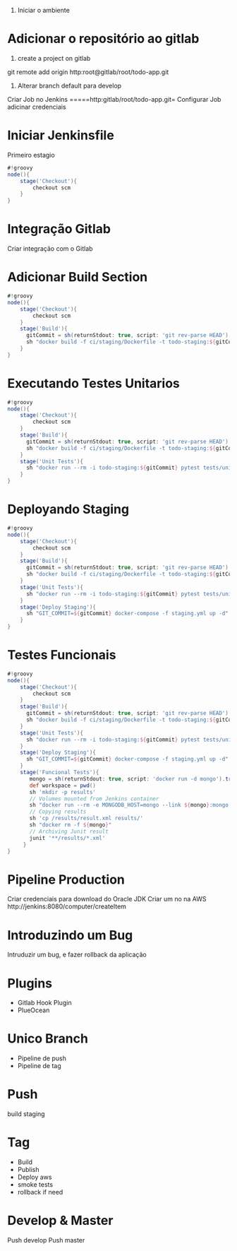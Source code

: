 
1. Iniciar o ambiente

Adicionar o repositório ao gitlab
====

1. create a project on gitlab

git remote add origin http:root@gitlab/root/todo-app.git

1. Alterar branch default para develop




Criar Job no Jenkins
=====http:gitlab/root/todo-app.git=
Configurar Job 
adicinar credenciais


Iniciar Jenkinsfile
=====
Primeiro estagio

```groovy
#!groovy
node(){
    stage('Checkout'){
        checkout scm
    }
}
```

Integração Gitlab
=====
Criar integração com o Gitlab



Adicionar Build Section
======
```groovy
#!groovy
node(){
    stage('Checkout'){
        checkout scm
    }
    stage('Build'){
      gitCommit = sh(returnStdout: true, script: 'git rev-parse HEAD').trim()
      sh "docker build -f ci/staging/Dockerfile -t todo-staging:${gitCommit} ."
    }
}
```

Executando Testes Unitarios
=====
```groovy
#!groovy
node(){
    stage('Checkout'){
        checkout scm
    }
    stage('Build'){
      gitCommit = sh(returnStdout: true, script: 'git rev-parse HEAD').trim()
      sh "docker build -f ci/staging/Dockerfile -t todo-staging:${gitCommit} ."
    }
    stage('Unit Tests'){
      sh "docker run --rm -i todo-staging:${gitCommit} pytest tests/unit"
    }
}
```

Deployando Staging
=====

```groovy
#!groovy
node(){
    stage('Checkout'){
        checkout scm
    }
    stage('Build'){
      gitCommit = sh(returnStdout: true, script: 'git rev-parse HEAD').trim()
      sh "docker build -f ci/staging/Dockerfile -t todo-staging:${gitCommit} ."
    }
    stage('Unit Tests'){
      sh "docker run --rm -i todo-staging:${gitCommit} pytest tests/unit"
    }
    stage('Deploy Staging'){
      sh "GIT_COMMIT=${gitCommit} docker-compose -f staging.yml up -d"
    }
}
```

Testes Funcionais
=====
```groovy
#!groovy
node(){
    stage('Checkout'){
        checkout scm
    }
    stage('Build'){
      gitCommit = sh(returnStdout: true, script: 'git rev-parse HEAD').trim()
      sh "docker build -f ci/staging/Dockerfile -t todo-staging:${gitCommit} ."
    }
    stage('Unit Tests'){
      sh "docker run --rm -i todo-staging:${gitCommit} pytest tests/unit"
    }
    stage('Deploy Staging'){
      sh "GIT_COMMIT=${gitCommit} docker-compose -f staging.yml up -d"
    }
    stage('Funcional Tests'){
       mongo = sh(returnStdout: true, script: 'docker run -d mongo').trim()
       def workspace = pwd()
       sh 'mkdir -p results'
       // Volumes mounted from Jenkins container
       sh "docker run --rm -e MONGODB_HOST=mongo --link ${mongo}:mongo --volumes-from jenkins -i todo-staging:${gitCommit} pytest --junit-xml /results/result.xml"
       // Copying results
       sh 'cp /results/result.xml results/'
       sh "docker rm -f ${mongo}"
       // Archiving Junit result
       junit '**/results/*.xml'
     }
}
```

Pipeline Production
======
Criar credenciais para download do Oracle JDK
Criar um no na AWS
http://jenkins:8080/computer/createItem



Introduzindo um Bug
======
Intruduzir um bug, e fazer rollback da aplicação


Plugins
====
- Gitlab Hook Plugin
- PlueOcean

Unico Branch
====

- Pipeline de push
- Pipeline de tag

Push
===
build staging

Tag
====
- Build
- Publish
- Deploy aws
- smoke tests
- rollback if need

Develop & Master
===

Push develop
Push master

